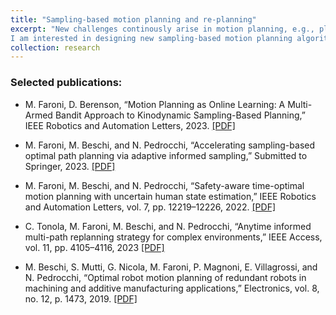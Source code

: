 ```yaml
---
title: "Sampling-based motion planning and re-planning"
excerpt: "New challenges continously arise in motion planning, e.g., planning with complex dynamics or black-box model, manipulation planning with time-critical requirements or under uncertainty.
I am interested in designing new sampling-based motion planning algorithms for challenging problems such as kinodynamic motion planning and high-dimensional problems."
collection: research
---
```


### Selected publications:


- M. Faroni, D. Berenson, “Motion Planning as Online Learning: A Multi-Armed Bandit Approach to Kinodynamic Sampling-Based Planning,” IEEE Robotics and Automation Letters, 2023.
[[PDF]](https://arxiv.org/pdf/2308.13949.pdf)

- M. Faroni, M. Beschi, and N. Pedrocchi, “Accelerating sampling-based optimal path planning via adaptive informed sampling,” Submitted to Springer, 2023.
[[PDF]](https://arxiv.org/pdf/2208.09318.pdf)

- M. Faroni, M. Beschi, and N. Pedrocchi, “Safety-aware time-optimal motion planning with uncertain human state estimation,” IEEE Robotics and Automation Letters, vol. 7, pp. 12219–12226, 2022.
[[PDF]](https://arxiv.org/pdf/2210.11655.pdf)

- C. Tonola, M. Faroni, M. Beschi, and N. Pedrocchi, “Anytime informed multi-path replanning strategy for complex environments,” IEEE Access, vol. 11, pp. 4105–4116, 2023
[[PDF]](https://ieeexplore.ieee.org/stamp/stamp.jsp?tp=&arnumber=10013661)

- M. Beschi, S. Mutti, G. Nicola, M. Faroni, P. Magnoni, E. Villagrossi, and N. Pedrocchi, “Optimal robot motion planning of redundant robots in machining and additive manufacturing applications,” Electronics, vol. 8, no. 12, p. 1473, 2019.
[[PDF]](https://www.mdpi.com/2079-9292/8/12/1437)

